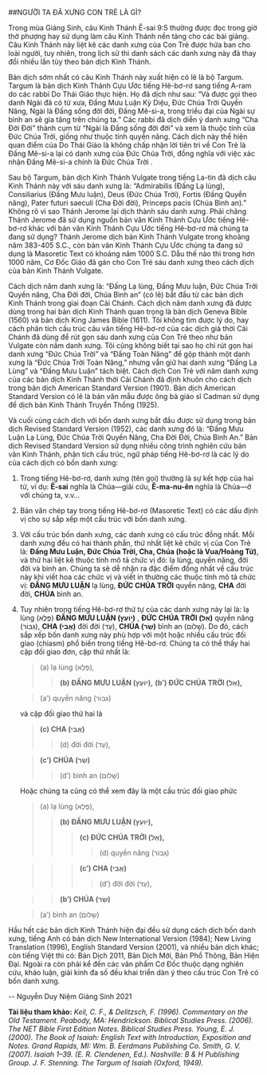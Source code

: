 ##NGƯỜI TA ĐÃ XƯNG CON TRẺ LÀ GÌ?

Trong mùa Giáng Sinh, câu Kinh Thánh Ê-sai 9:5 thường được đọc trong giờ thờ phượng hay sử dụng làm câu Kinh Thánh nền tảng cho các bài giảng. Câu Kinh Thánh này liệt kê các danh xưng của Con Trẻ được hứa ban cho loài người, tuy nhiên, trong lịch sử thì danh sách các danh xưng này đã thay đổi nhiều lần tùy theo bản dịch Kinh Thánh. 

Bản dịch sớm nhất có câu Kinh Thánh này xuất hiện có lẽ là bộ Targum. Targum là bản dịch Kinh Thánh Cựu Ước tiếng Hê-bơ-rơ sang tiếng A-ram do các rabbi Do Thái Giáo thực hiện. Họ đã dịch như sau: “Và được gọi theo danh Ngài đã có từ xưa, Đấng Mưu Luận Kỳ Diệu, Đức Chúa Trời Quyền Năng, Ngài là Đấng sống đời đời, Đấng Mê-si-a, trong triều đại của Ngài sự bình an sẽ gia tăng trên chúng ta.” Các rabbi đã dịch diễn ý danh xưng “Cha Đời Đời” thành cụm từ “Ngài là Đấng sống đời đời” và xem là thuộc tính của Đức Chúa Trời, giống như thuộc tính quyền năng. Cách dịch này thể hiện quan điểm của Do Thái Giáo là không chấp nhận lời tiên tri về Con Trẻ là Đấng Mê-si-a lại có danh xưng của Đức Chúa Trời, đồng nghĩa với việc xác nhận Đấng Mê-si-a chính là Đức Chúa Trời .

Sau bộ Targum, bản dịch Kinh Thánh Vulgate trong tiếng La-tin đã dịch câu Kinh Thánh này với sáu danh xưng là: “Admirabilis (Đấng Lạ lùng), Consiliarius (Đấng Mưu luận), Deus (Đức Chúa Trời), Fortis (Đấng Quyền năng), Pater futuri saeculi (Cha Đời đời), Princeps pacis (Chúa Bình an).” Không rõ vì sao Thánh Jerome lại dịch thành sáu danh xưng. Phải chăng Thánh Jerome đã sử dụng nguồn bản văn Kinh Thánh Cựu Ước tiếng Hê-bơ-rơ khác với bản văn Kinh Thánh Cựu Ước tiếng Hê-bơ-rơ mà chúng ta đang sử dụng? Thánh Jerome dịch bản Kinh Thánh Vulgate trong khoảng năm 383-405 S.C., còn bản văn Kinh Thánh Cựu Ước chúng ta đang sử dụng là Masoretic Text có khoảng năm 1000 S.C. Dẫu thế nào thì trong hơn 1000 năm, Cơ Đốc Giáo đã gán cho Con Trẻ sáu danh xưng theo cách dịch của bản Kinh Thánh Vulgate.

Cách dịch năm danh xưng là: “Đấng Lạ lùng, Đấng Mưu luận, Đức Chúa Trời Quyền năng, Cha Đời đời, Chúa Bình an” (có lẽ) bắt đầu từ các bản dịch Kinh Thánh trong giai đoạn Cải Chánh. Cách dịch năm danh xưng đã được dùng trong hai bản dịch Kinh Thánh quan trọng là bản dịch Geneva Bible (1560) và bản dịch King James Bible (1611). Tôi không tìm được lý do, hay cách phân tích cấu trúc câu văn tiếng Hê-bơ-rơ của các dịch giả thời Cải Chánh đã dùng để rút gọn sáu danh xưng của Con Trẻ theo như bản Vulgate còn năm danh xưng. Tôi cũng không biết tại sao họ chỉ rút gọn hai danh xưng “Đức Chúa Trời” và “Đấng Toàn Năng” để gộp thành một danh xưng là “Đức Chúa Trời Toàn Năng,” nhưng vẫn giữ hai danh xưng “Đấng Lạ Lùng” và “Đấng Mưu Luận” tách biệt. Cách dịch Con Trẻ với năm danh xưng của các bản dịch Kinh Thánh thời Cải Chánh đã định khuôn cho cách dịch trong bản dịch American Standard Version (1901). Bản dịch American Standard Version có lẽ là bản văn mẫu được ông bà giáo sĩ Cadman sử dụng để dịch bản Kinh Thánh Truyền Thống (1925). 

Và cuối cùng cách dịch với bốn danh xưng bắt đầu được sử dụng trong bản dịch Revised Standard Version (1952), các danh xưng đó là: “Ðấng Mưu Luận Lạ Lùng, Ðức Chúa Trời Quyền Năng, Cha Ðời Ðời, Chúa Bình An.” Bản dịch Revised Standard Version sử dụng nhiều công trình nghiên cứu bản văn Kinh Thánh, phân tích cấu trúc, ngữ pháp tiếng Hê-bơ-rơ là các lý do của cách dịch có bốn danh xưng:

1.  Trong tiếng Hê-bơ-rơ, danh xưng (tên gọi) thường là sự kết hợp của hai từ, ví dụ: **Ê-sai** nghĩa là Chúa—giải cứu, **Ê-ma-nu-ên** nghĩa là Chúa—ở với chúng ta, v.v…

2.  Bản văn chép tay trong tiếng Hê-bơ-rơ (Masoretic Text) có các dấu định vị cho sự sắp xếp một cấu trúc với bốn danh xưng.

3.  Với cấu trúc bốn danh xưng, các danh xưng có cấu trúc đồng nhất. Mỗi danh xưng đều có hai thành phần, thứ nhất liệt kê chức vị của Con Trẻ là: **Đấng Mưu Luận, Đức Chúa Trời, Cha, Chúa (hoặc là Vua/Hoàng Tử)**, và thứ hai liệt kê thuộc tính mô tả chức vị đó: lạ lùng, quyền năng, đời đời và bình an. Chúng ta sẽ dễ nhận ra đặc điểm đồng nhất về cấu trúc này khi viết hoa các chức vị và viết in thường các thuộc tính mô tả chức vị: **ÐẤNG MƯU LUẬN** lạ lùng, **ÐỨC CHÚA TRỜI** quyền năng, **CHA** đời đời, **CHÚA** bình an.

4. Tuy nhiên trong tiếng Hê-bơ-rơ thứ tự của các danh xưng này lại là: lạ lùng (פֶּלֶא) **ÐẤNG MƯU LUẬN (יוֹעֵץ)** , **ÐỨC CHÚA TRỜI (אֵל)** quyền năng (גִּבּוֹר), **CHA (אֲבִי)** đời đời (עַד), **CHÚA (שַׂר)** bình an (שָׁלוֹם). Do đó, cách sắp xếp bốn danh xưng này phù hợp với một hoặc nhiều cấu trúc đối giao (chiasm) phổ biến trong tiếng Hê-bơ-rơ. Chúng ta có thể thấy hai cặp đối giao đơn, cặp thứ nhất là: 

	>(a) lạ lùng (פֶּלֶא), 
	>>**(b) ÐẤNG MƯU LUẬN (יוֹעֵץ),** 
	>>**(b’) ÐỨC CHÚA TRỜI (אֵל),**
	
	>(a’) quyền năng (גִּבּוֹר)
	
	và cặp đối giao thứ hai là 
	   
	>**(c) CHA (אֲבִי)** 
	>>(d) đời đời (עַד),
	
	>**(c’) CHÚA (שַׂר)** 
	>>(d’) bình an (שָׁלוֹם)
	   
	Hoặc chúng ta cũng có thể xem đây là một cấu trúc đối giao phức
	   
	>(a) lạ lùng (פֶּלֶא), 
	>>**(b) ÐẤNG MƯU LUẬN (יוֹעֵץ),** 
	>>>**(c) ÐỨC CHÚA TRỜI (אֵל),**
	>>>>(d) quyền năng (גִּבּוֹר)
	   
	>>>**(c’) CHA (אֲבִי)** 
	>>>>(d’) đời đời (עַד),
	
	>>**(b’) CHÚA (שַׂר)** 
	
	>(a’) bình an (שָׁלוֹם)

Hầu hết các bản dịch Kinh Thánh hiện đại đều sử dụng cách dịch bốn danh xưng, tiếng Anh có bản dịch New International Version (1984); New Living Translation (1996), English Standard Version (2001), và nhiều bản dịch khác; còn tiếng Việt thì có: Bản Dịch 2011, Bản Dịch Mới, Bản Phổ Thông, Bản Hiện Đại. Ngoài ra còn phải kể đến các văn phẩm Cơ Đốc thuộc dạng nghiên cứu, khảo luận, giải kinh đa số đều khai triển dàn ý theo cấu trúc Con Trẻ có bốn danh xưng.

--
Nguyễn Duy Niệm
Giáng Sinh 2021

**Tài liệu tham khảo:**
*Keil, C. F., & Delitzsch, F. (1996). Commentary on the Old Testament. Peabody, MA: Hendrickson.
Biblical Studies Press. (2006). The NET Bible First Edition Notes. Biblical Studies Press.
Young, E. J. (2000). The Book of Isaiah: English Text with Introduction, Exposition and Notes. Grand Rapids, MI: Wm. B. Eerdmans Publishing Co.
Smith, G. V. (2007). Isaiah 1–39. (E. R. Clendenen, Ed.). Nashville: B & H Publishing Group.
J. F. Stenning. The Targum of Isaiah (Oxford, 1949).*
